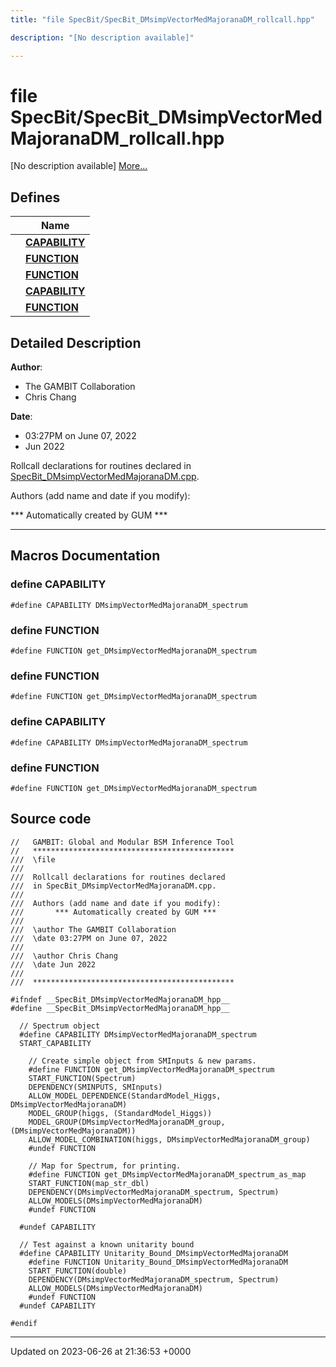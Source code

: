 ```yaml
---
title: "file SpecBit/SpecBit_DMsimpVectorMedMajoranaDM_rollcall.hpp"

description: "[No description available]"

---
```


# file SpecBit/SpecBit_DMsimpVectorMedMajoranaDM_rollcall.hpp

[No description available] [More...](#detailed-description)

## Defines

|                | Name           |
| -------------- | -------------- |
|  | **[CAPABILITY](/documentation/code/files/specbit__dmsimpvectormedmajoranadm__rollcall_8hpp/#define-capability)**  |
|  | **[FUNCTION](/documentation/code/files/specbit__dmsimpvectormedmajoranadm__rollcall_8hpp/#define-function)**  |
|  | **[FUNCTION](/documentation/code/files/specbit__dmsimpvectormedmajoranadm__rollcall_8hpp/#define-function)**  |
|  | **[CAPABILITY](/documentation/code/files/specbit__dmsimpvectormedmajoranadm__rollcall_8hpp/#define-capability)**  |
|  | **[FUNCTION](/documentation/code/files/specbit__dmsimpvectormedmajoranadm__rollcall_8hpp/#define-function)**  |

## Detailed Description


**Author**: 

  * The GAMBIT Collaboration 
  * Chris Chang 


**Date**: 

  * 03:27PM on June 07, 2022
  * Jun 2022


Rollcall declarations for routines declared in [SpecBit_DMsimpVectorMedMajoranaDM.cpp](/documentation/code/files/specbit__dmsimpvectormedmajoranadm_8cpp/#file-src-specbit-dmsimpvectormedmajoranadm-cpp).

Authors (add name and date if you modify): 

 *** Automatically created by GUM *** 


------------------




## Macros Documentation

### define CAPABILITY

```
#define CAPABILITY DMsimpVectorMedMajoranaDM_spectrum
```


### define FUNCTION

```
#define FUNCTION get_DMsimpVectorMedMajoranaDM_spectrum
```


### define FUNCTION

```
#define FUNCTION get_DMsimpVectorMedMajoranaDM_spectrum
```


### define CAPABILITY

```
#define CAPABILITY DMsimpVectorMedMajoranaDM_spectrum
```


### define FUNCTION

```
#define FUNCTION get_DMsimpVectorMedMajoranaDM_spectrum
```


## Source code

```
//   GAMBIT: Global and Modular BSM Inference Tool
//   *********************************************
///  \file
///
///  Rollcall declarations for routines declared 
///  in SpecBit_DMsimpVectorMedMajoranaDM.cpp.
///
///  Authors (add name and date if you modify):    
///       *** Automatically created by GUM ***     
///                                                
///  \author The GAMBIT Collaboration             
///  \date 03:27PM on June 07, 2022
///
///  \author Chris Chang
///  \date Jun 2022
///                                                
///  ********************************************* 

#ifndef __SpecBit_DMsimpVectorMedMajoranaDM_hpp__
#define __SpecBit_DMsimpVectorMedMajoranaDM_hpp__

  // Spectrum object
  #define CAPABILITY DMsimpVectorMedMajoranaDM_spectrum
  START_CAPABILITY

    // Create simple object from SMInputs & new params.
    #define FUNCTION get_DMsimpVectorMedMajoranaDM_spectrum
    START_FUNCTION(Spectrum)
    DEPENDENCY(SMINPUTS, SMInputs)
    ALLOW_MODEL_DEPENDENCE(StandardModel_Higgs, DMsimpVectorMedMajoranaDM)
    MODEL_GROUP(higgs, (StandardModel_Higgs))
    MODEL_GROUP(DMsimpVectorMedMajoranaDM_group, (DMsimpVectorMedMajoranaDM))
    ALLOW_MODEL_COMBINATION(higgs, DMsimpVectorMedMajoranaDM_group)
    #undef FUNCTION
    
    // Map for Spectrum, for printing.
    #define FUNCTION get_DMsimpVectorMedMajoranaDM_spectrum_as_map
    START_FUNCTION(map_str_dbl)
    DEPENDENCY(DMsimpVectorMedMajoranaDM_spectrum, Spectrum)
    ALLOW_MODELS(DMsimpVectorMedMajoranaDM)
    #undef FUNCTION

  #undef CAPABILITY
  
  // Test against a known unitarity bound
  #define CAPABILITY Unitarity_Bound_DMsimpVectorMedMajoranaDM
    #define FUNCTION Unitarity_Bound_DMsimpVectorMedMajoranaDM
    START_FUNCTION(double)
    DEPENDENCY(DMsimpVectorMedMajoranaDM_spectrum, Spectrum)
    ALLOW_MODELS(DMsimpVectorMedMajoranaDM)
    #undef FUNCTION
  #undef CAPABILITY

#endif
```


-------------------------------

Updated on 2023-06-26 at 21:36:53 +0000
